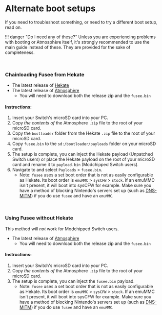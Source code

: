 # Alternate boot setups

If you need to troubleshoot something, or need to try a different boot setup, read on.

!!! danger "Do I need any of these?"
	Unless you are experiencing problems with booting or Atmosphère itself, it's strongly recommended to use the main guide instead of these. They are provided for the sake of completeness.

&nbsp;

### **Chainloading Fusee from Hekate**

- The latest release of [Hekate](https://github.com/CTCaer/hekate/releases/)
- The latest release of [Atmosphère](https://github.com/Atmosphere-NX/Atmosphere/releases)
    - You will need to download both the release zip and the `fusee.bin`

#### **Instructions:**

1. Insert your Switch's microSD card into your PC.
2. Copy *the contents of* the Atmosphere `.zip` file to the root of your microSD card.
3. Copy the `bootloader` folder from the Hekate `.zip` file to the root of your microSD card.
4. Copy `fusee.bin` to the `sd:/bootloader/payloads` folder on your microSD card.
5. The setup is complete, you can inject the Hekate payload (Unpatched Switch users) or place the Hekate payload on the root of your microSD card and rename it to `payload.bin` (Modchipped Switch users).
6. Navigate to and select `Payloads` > `fusee.bin`.
    - Note: `fusee` uses a set boot order that is not as easily configurable as Hekate. Its boot order is `emuMMC` > `sysCFW` > `stock`.
    If an emuMMC isn't present, it will boot into sysCFW for example. Make sure you have a method of blocking Nintendo's servers set up (such as [DNS-MITM](../extras/blocking_nintendo.md/#instructions-ams-dns-redirection)) if you do use `fusee` and have an `emuMMC`.


&nbsp;

### **Using Fusee without Hekate**

This method will *not* work for Modchipped Switch users.

- The latest release of [Atmosphère](https://github.com/Atmosphere-NX/Atmosphere/releases)
    - You will need to download both the release zip and the `fusee.bin`

#### **Instructions:**

1. Insert your Switch's microSD card into your PC.
2. Copy *the contents of* the Atmosphere `.zip` file to the root of your microSD card.
3. The setup is complete, you can inject the `fusee.bin` payload.
    - Note: `fusee` uses a set boot order that is not as easily configurable as Hekate. Its boot order is `emuMMC` > `sysCFW` > `stock`.
    If an emuMMC isn't present, it will boot into sysCFW for example. Make sure you have a method of blocking Nintendo's servers set up (such as [DNS-MITM](../extras/blocking_nintendo.md/#instructions-ams-dns-redirection)) if you do use `fusee` and have an `emuMMC`.
